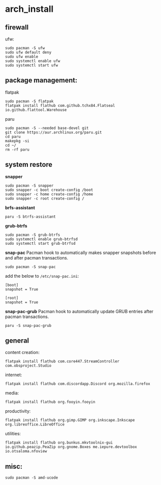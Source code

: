 # arch_install
## firewall
ufw:
```
sudo pacman -S ufw
sudo ufw default deny
sudo ufw enable
sudo systemctl enable ufw
sudo systemctl start ufw
```
## package management:
flatpak
```
sudo pacman -S flatpak
flatpak install flathub com.github.tchx84.Flatseal io.github.flattool.Warehouse
```
paru
```
sudo pacman -S --needed base-devel git
git clone https://aur.archlinux.org/paru.git
cd paru
makepkg -si
cd ~/
rm -rf paru
```
## system restore
**snapper**
```
sudo pacman -S snapper
sudo snapper -c boot create-config /boot
sudo snapper -c home create-config /home
sudo snapper -c root create-config /
```
**brfs-assistant**
```
paru -S btrfs-assistant
```
**grub-btrfs**
```
sudo pacman -S grub-btrfs
sudo systemctl enable grub-btrfsd
sudo systemctl start grub-btrfsd
```
**snap-pac**
Pacman hook to automatically makes snapper snapshots before and after pacman transactions.
```
sudo pacman -S snap-pac
```
add the below to `/etc/snap-pac.ini`:
```
[boot]
snapshot = True

[root]
snapshot = True
```
**snap-pac-grub**
Pacman hook to automatically update GRUB entries after pacman transactions.
```
paru -S snap-pac-grub
```
## general
content creation:
```
flatpak install flathub com.core447.StreamController com.obsproject.Studio
```
internet:
```
flatpak install flathub com.discordapp.Discord org.mozilla.firefox
```
media:
```
flatpak install flathub org.fooyin.fooyin
```
productivity:
```
flatpak install flathub org.gimp.GIMP org.inkscape.Inkscape org.libreoffice.LibreOffice
```
utilities:
```
flatpak install flathub org.bunkus.mkvtoolnix-gui io.github.peazip.PeaZip org.gnome.Boxes me.iepure.devtoolbox io.otsaloma.nfoview
```
## misc:
```
sudo pacman -S amd-ucode
```
